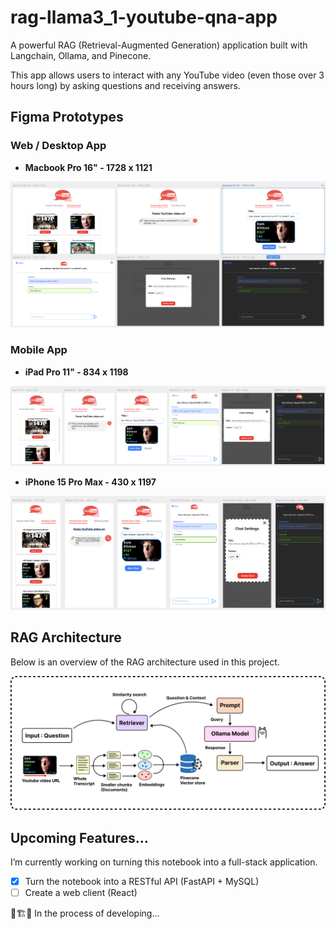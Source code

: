 # rag-llama3_1-youtube-qna-app

A powerful RAG (Retrieval-Augmented Generation) application built with Langchain, Ollama, and Pinecone. 

This app allows users to interact with any YouTube video (even those over 3 hours long) by asking questions and receiving answers.

## Figma Prototypes

### Web / Desktop App

- **Macbook Pro 16" - 1728 x 1121**

![](.img/webapp_v2.png)

### Mobile App

- **iPad Pro 11" - 834 x 1198**

![](.img/tabletapp_v2.png)

- **iPhone 15 Pro Max - 430 x 1197**

![](.img/mobileapp_v2.png)

## RAG Architecture

Below is an overview of the RAG architecture used in this project.

![RAG architecture](.img/rag_overview.png)

## Upcoming Features...
I’m currently working on turning this notebook into a full-stack application.

- [X] Turn the notebook into a RESTful API (FastAPI + MySQL)
- [ ] Create a web client (React)

🚧🏗️👷 In the process of developing...
